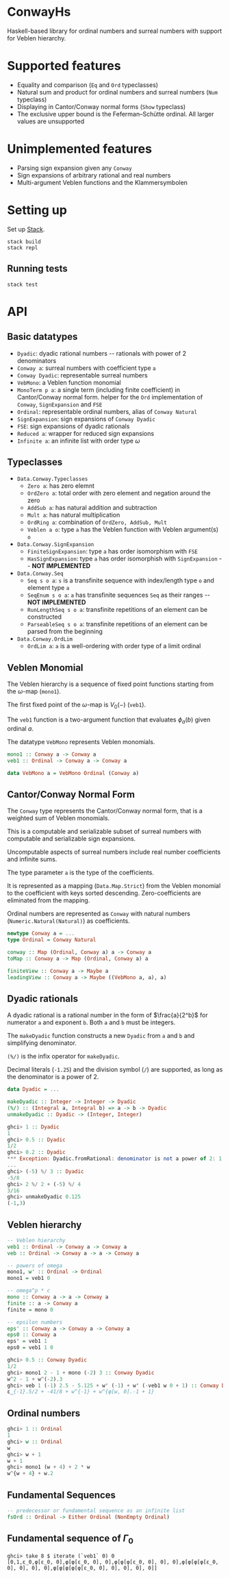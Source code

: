 # ConwayHs

Haskell-based library for ordinal numbers and surreal numbers with support for Veblen hierarchy.

# Supported features

- Equality and comparison (`Eq` and `Ord` typeclasses)
- Natural sum and product for ordinal numbers and surreal numbers (`Num` typeclass)
- Displaying in Cantor/Conway normal forms (`Show` typeclass)
- The exclusive upper bound is the Feferman–Schütte ordinal. All larger values are unsupported

# Unimplemented features

- Parsing sign expansion given any `Conway`
- Sign expansions of arbitrary rational and real numbers
- Multi-argument Veblen functions and the Klammersymbolen

# Setting up

Set up [Stack](https://docs.haskellstack.org/en/stable/).

```
stack build
stack repl
```

## Running tests

```
stack test
```

# API

## Basic datatypes

 - `Dyadic`: dyadic rational numbers -- rationals with power of 2 denominators
 - `Conway a`: surreal numbers with coefficient type `a`
 - `Conway Dyadic`: representable surreal numbers
 - `VebMono`: a Veblen function monomial
 - `MonoTerm p a`: a single term (including finite coefficient) in Cantor/Conway normal form. helper for the `Ord` implementation of `Conway`, `SignExpansion` and `FSE`
 - `Ordinal`: representable ordinal numbers, alias of `Conway Natural`
 - `SignExpansion`: sign expansions of `Conway Dyadic`
 - `FSE`: sign expansions of dyadic rationals
 - `Reduced a`: wrapper for reduced sign expansions
 - `Infinite a`: an infinite list with order type $\omega$

## Typeclasses

- `Data.Conway.Typeclasses`
  - `Zero a`: has zero elemnt
  - `OrdZero a`: total order with zero element and negation around the zero
  - `AddSub a`: has natural addition and subtraction
  - `Mult a`: has natural multiplication
  - `OrdRing a`: combination of `OrdZero, AddSub, Mult`
  - `Veblen a o`: type `a` has the Veblen function with Veblen argument(s) `o`
- `Data.Conway.SignExpansion`
  - `FiniteSignExpansion`: type `a` has order isomorphism with `FSE`
  - `HasSignExpansion`: type `a` has order isomorphish with `SignExpansion` -- **NOT IMPLEMENTED**
- `Data.Conway.Seq`
  - `Seq s o a`: `s` is a transfinite sequence with index/length type `o` and element type `a`
  - `SeqEnum s o a`: `a` has transfinite sequences `Seq` as their ranges -- **NOT IMPLEMENTED**
  - `RunLengthSeq s o a`: transfinite repetitions of an element can be constructed
  - `ParseableSeq s o a`: transfinite repetitions of an element can be parsed from the beginning
- `Data.Conway.OrdLim`
  - `OrdLim a`: `a` is a well-ordering with order type of a limit ordinal

## Veblen Monomial

The Veblen hierarchy is a sequence of fixed point functions starting from the $\omega$-map (`mono1`).

The first fixed point of the $\omega$-map is $V_0(-)$ (`veb1`).

The `veb1` function is a two-argument function that evaluates $\phi_a(b)$ given ordinal $a$.

The datatype `VebMono` represents Veblen monomials.

```hs
mono1 :: Conway a -> Conway a
veb1 :: Ordinal -> Conway a -> Conway a

data VebMono a = VebMono Ordinal (Conway a)
```
## Cantor/Conway Normal Form

The `Conway` type represents the Cantor/Conway normal form, that is a weighted sum of Veblen monomials.

This is a computable and serializable subset of surreal numbers with computable and serializable sign expansions.

Uncomputable aspects of surreal numbers include real number coefficients and infinite sums.

The type parameter `a` is the type of the coefficients.

It is represented as a mapping (`Data.Map.Strict`) from the Veblen monomial to the coefficient with keys sorted
descending. Zero-coefficients are eliminated from the mapping.

Ordinal numbers are represented as `Conway` with natural numbers (`Numeric.Natural(Natural)`) as coefficients.

```hs
newtype Conway a = ...
type Ordinal = Conway Natural

conway :: Map (Ordinal, Conway a) a -> Conway a
toMap :: Conway a -> Map (Ordinal, Conway a) a

finiteView :: Conway a -> Maybe a
leadingView :: Conway a -> Maybe ((VebMono a, a), a)
```

## Dyadic rationals

A dyadic rational is a rational number in the form of $\frac{a}{2^b}$ for numerator `a` and exponent `b`. Both `a` and `b` must be integers.

The `makeDyadic` function constructs a new `Dyadic` from `a` and `b` and simplifying denominator.

`(%/)` is the infix operator for `makeDyadic`.

Decimal literals (`-1.25`) and the division symbol (`/`) are supported, as long as the denominator is a power of 2.

```hs
data Dyadic = ...

makeDyadic :: Integer -> Integer -> Dyadic
(%/) :: (Integral a, Integral b) => a -> b -> Dyadic
unmakeDyadic :: Dyadic -> (Integer, Integer)
```

```hs
ghci> 1 :: Dyadic
1
ghci> 0.5 :: Dyadic
1/2
ghci> 0.2 :: Dyadic
*** Exception: Dyadic.fromRational: denominator is not a power of 2: 1 % 5
...
ghci> (-5) %/ 3 :: Dyadic
-5/8
ghci> 2 %/ 2 + (-5) %/ 4
3/16
ghci> unmakeDyadic 0.125
(-1,3)
```

## Veblen hierarchy

```hs
-- Veblen hierarchy
veb1 :: Ordinal -> Conway a -> Conway a
veb :: Ordinal -> Conway a -> a -> Conway a

-- powers of omega
mono1, w' :: Ordinal -> Ordinal
mono1 = veb1 0

-- omega^p * c
mono :: Conway a -> a -> Conway a
finite :: a -> Conway a
finite = mono 0

-- epsilon numbers
eps' :: Conway a -> Conway a -> Conway a
eps0 :: Conway a
eps' = veb1 1
eps0 = veb1 1 0

```

```hs
ghci> 0.5 :: Conway Dyadic
1/2
ghci> mono1 2 - 1 + mono (-2) 3 :: Conway Dyadic
w^2 - 1 + w^(-2).3
ghci> veb 1 (-1) 2.5 - 5.125 + w' (-1) + w' (-veb1 w 0 + 1) :: Conway Dyadic
ε_{-1}.5/2 + -41/8 + w^{-1} + w^{φ[w, 0].-1 + 1}
````

## Ordinal numbers

```hs
ghci> 1 :: Ordinal
1
ghci> w :: Ordinal
w
ghci> w + 1
w + 1
ghci> mono1 (w + 4) + 2 * w
w^{w + 4} + w.2
```

## Fundamental Sequences

```hs
-- predecessor or fundamental sequence as an infinite list
fsOrd :: Ordinal -> Either Ordinal (NonEmpty Ordinal)
```

## Fundamental sequence of $\Gamma_0$

```
ghci> take 8 $ iterate (`veb1` 0) 0
[0,1,ε_0,φ[ε_0, 0],φ[φ[ε_0, 0], 0],φ[φ[φ[ε_0, 0], 0], 0],φ[φ[φ[φ[ε_0, 0], 0], 0], 0],φ[φ[φ[φ[φ[ε_0, 0], 0], 0], 0], 0]]
```
